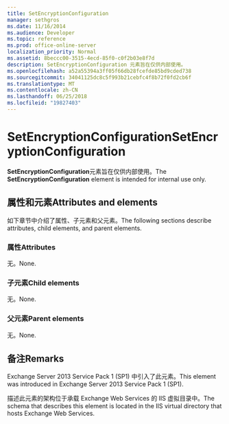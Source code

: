 ```yaml
---
title: SetEncryptionConfiguration
manager: sethgros
ms.date: 11/16/2014
ms.audience: Developer
ms.topic: reference
ms.prod: office-online-server
localization_priority: Normal
ms.assetid: 8beccc00-3515-4ecd-85f0-c0f2b03e8f7d
description: SetEncryptionConfiguration 元素旨在仅供内部使用。
ms.openlocfilehash: a52a55394a3ff05f66db28fcefde85bd9cded738
ms.sourcegitcommit: 34041125dc8c5f993b21cebfc4f8b72f0fd2cb6f
ms.translationtype: MT
ms.contentlocale: zh-CN
ms.lasthandoff: 06/25/2018
ms.locfileid: "19827403"
---
```

# <a name="setencryptionconfiguration"></a><span data-ttu-id="bc80c-103">SetEncryptionConfiguration</span><span class="sxs-lookup"><span data-stu-id="bc80c-103">SetEncryptionConfiguration</span></span>

<span data-ttu-id="bc80c-104">**SetEncryptionConfiguration**元素旨在仅供内部使用。</span><span class="sxs-lookup"><span data-stu-id="bc80c-104">The **SetEncryptionConfiguration** element is intended for internal use only.</span></span> 

## <a name="attributes-and-elements"></a><span data-ttu-id="bc80c-105">属性和元素</span><span class="sxs-lookup"><span data-stu-id="bc80c-105">Attributes and elements</span></span>

<span data-ttu-id="bc80c-106">如下章节中介绍了属性、子元素和父元素。</span><span class="sxs-lookup"><span data-stu-id="bc80c-106">The following sections describe attributes, child elements, and parent elements.</span></span>
  
### <a name="attributes"></a><span data-ttu-id="bc80c-107">属性</span><span class="sxs-lookup"><span data-stu-id="bc80c-107">Attributes</span></span>

<span data-ttu-id="bc80c-108">无。</span><span class="sxs-lookup"><span data-stu-id="bc80c-108">None.</span></span>
  
### <a name="child-elements"></a><span data-ttu-id="bc80c-109">子元素</span><span class="sxs-lookup"><span data-stu-id="bc80c-109">Child elements</span></span>

<span data-ttu-id="bc80c-110">无。</span><span class="sxs-lookup"><span data-stu-id="bc80c-110">None.</span></span>
  
### <a name="parent-elements"></a><span data-ttu-id="bc80c-111">父元素</span><span class="sxs-lookup"><span data-stu-id="bc80c-111">Parent elements</span></span>

<span data-ttu-id="bc80c-112">无。</span><span class="sxs-lookup"><span data-stu-id="bc80c-112">None.</span></span>
  
## <a name="remarks"></a><span data-ttu-id="bc80c-113">备注</span><span class="sxs-lookup"><span data-stu-id="bc80c-113">Remarks</span></span>

<span data-ttu-id="bc80c-114">Exchange Server 2013 Service Pack 1 (SP1) 中引入了此元素。</span><span class="sxs-lookup"><span data-stu-id="bc80c-114">This element was introduced in Exchange Server 2013 Service Pack 1 (SP1).</span></span>
  
<span data-ttu-id="bc80c-115">描述此元素的架构位于承载 Exchange Web Services 的 IIS 虚拟目录中。</span><span class="sxs-lookup"><span data-stu-id="bc80c-115">The schema that describes this element is located in the IIS virtual directory that hosts Exchange Web Services.</span></span>
  

